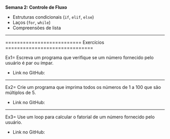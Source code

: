 **Semana 2: Controle de Fluxo**

- Estruturas condicionais (`if`, `elif`, `else`)
- Laços (`for`, `while`)
- Compreensões de lista

---

========================== Exercícios ==============================

Ex1= Escreva um programa que verifique se um número fornecido pelo usuário é par ou ímpar.

- Link no GitHub:

---

Ex2= Crie um programa que imprima todos os números de 1 a 100 que são múltiplos de 5.

- Link no GitHub:

---

Ex3= Use um loop para calcular o fatorial de um número fornecido pelo usuário.

- Link no GitHub:
